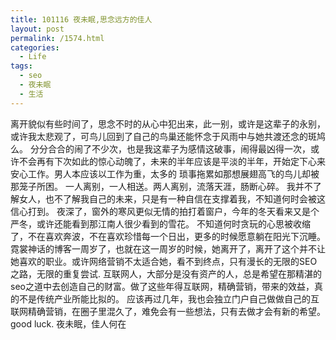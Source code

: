 ```yaml
---
title: 101116 夜未眠,思念远方的佳人
layout: post
permalink: /1574.html
categories:
  - Life
tags:
  - seo
  - 夜未眠
  - 生活
---
```

 离开貌似有些时间了，思念不时的从心中犯出来，此一别，或许是这辈子的永别，或许我太悲观了，可鸟儿回到了自己的鸟巢还能怀念于风雨中与她共渡还念的斑鸠么。 分分合合的闹了不少次，也是我这辈子为感情这破事，闹得最凶得一次，或许不会再有下次如此的惊心动魄了，未来的半年应该是平淡的半年，开始定下心来安心工作。男人本应该以工作为重，太多的 琐事拖累如那想展翅高飞的鸟儿却被那笼子所困。 一人离别，一人相送。两人离别，流落天涯，肠断心碎。 我并不了解女人，也不了解我自己的未来，只是有一种自信在支撑着我，不知道何时会被这信心打到。 夜深了，窗外的寒风更似无情的拍打着窗户，今年的冬天看来又是个严冬，或许还能看到那江南人很少看到的雪花。 不知道何时贪玩的心思被收缩了，不在喜欢奔波，不在喜欢珍惜每一个日出，更多的时候愿意躺在阳光下沉睡。 霓裳神话的博客一周岁了，也就在这一周岁的时候，她离开了，离开了这个并不让她喜欢的职业。或许网络营销不太适合她，看不到终点，只有漫长的无限的SEO之路，无限的重复尝试. 互联网人，大部分是没有资产的人，总是希望在那精湛的seo之道中去创造自己的财富。做了这些年得互联网，精确营销，带来的效益，真的不是传统产业所能比拟的。 应该再过几年，我也会独立门户自己做做自己的互联网精确营销，在圈子里混久了，难免会有一些想法，只有去做才会有新的希望。 good luck. 夜未眠，佳人何在